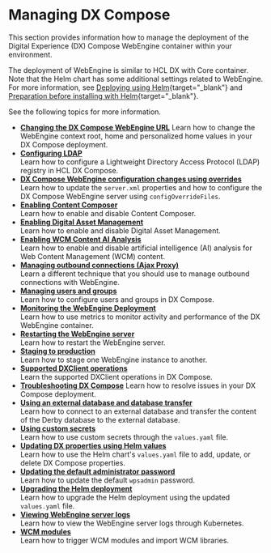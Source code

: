 # Managing DX Compose

This section provides information how to manage the deployment of the Digital Experience (DX) Compose WebEngine container within your environment.

The deployment of WebEngine is similar to HCL DX with Core container. Note that the Helm chart has some additional settings related to WebEngine. For more information, see [Deploying using Helm](https://opensource.hcltechsw.com/digital-experience/latest/deployment/install/container/helm_deployment/overview/){target="_blank"} and [Preparation before installing with Helm](https://opensource.hcltechsw.com/digital-experience/latest/deployment/install/container/helm_deployment/preparation/){target="_blank"}.

See the following topics for more information.

-   **[Changing the DX Compose WebEngine URL](../manage/change_context_root_or_home.md)**  <!-- This document needs steps for executing via helm -->
Learn how to change the WebEngine context root, home and personalized home values in your DX Compose deployment.
-   **[Configuring LDAP](../manage/ldap_configuration.md)**  
Learn how to configure a Lightweight Directory Access Protocol (LDAP) registry in HCL DX Compose.
-   **[DX Compose WebEngine configuration changes using overrides](../manage/configuration_changes_using_overrides.md)**  
Learn how to update the `server.xml` properties and how to configure the DX Compose WebEngine server using `configOverrideFiles`.
-   **[Enabling Content Composer](enable_cc.md)**  
Learn how to enable and disable Content Composer.
-   **[Enabling Digital Asset Management](enable_dam.md)**  
Learn how to enable and disable Digital Asset Management.
-   **[Enabling WCM Content AI Analysis](enable_content_ai.md)**  
Learn how to enable and disable artificial intelligence (AI) analysis for Web Content Management (WCM) content.
-   **[Managing outbound connections (Ajax Proxy)](../manage/manage_outbound_connections.md)**  
Learn a different technique that you should use to manage outbound connections with WebEngine. 
-   **[Managing users and groups](configuration_parameters.md)**  
Learn how to configure users and groups in DX Compose.
-   **[Monitoring the WebEngine Deployment](../manage/monitor_metrics.md)**  
Learn how to use metrics to monitor activity and performance of the DX WebEngine container.
-   **[Restarting the WebEngine server](../manage/restart_webengine_server.md)**  
Learn how to restart the WebEngine server.
-   **[Staging to production](../manage/staging_to_production.md)**  
Learn how to stage one WebEngine instance to another. <!--not yet reviewed 11/28-->
-   **[Supported DXClient operations](dxclient.md)**  
Learn the supported DXClient operations in DX Compose. 
-   **[Troubleshooting DX Compose](../manage/troubleshooting/index.md)**
Learn how to resolve issues in your DX Compose deployment.
-   **[Using an external database and database transfer](../manage/external_db_database_transfer.md)**  
Learn how to connect to an external database and transfer the content of the Derby database to the external database.
-   **[Using custom secrets](custom_secrets.md)**  
Learn how to use custom secrets through the `values.yaml` file. <!--not yet reviewed 11/28-->
-   **[Updating DX properties using Helm values](../manage/update_properties_with_helm.md)**  
Learn how to use the Helm chart's `values.yaml` file to add, update, or delete DX Compose properties.
-   **[Updating the default administrator password](../manage/update_wpsadmin_password.md)**  
Learn how to update the default `wpsadmin` password.
-   **[Upgrading the Helm deployment](helm_upgrade_values.md)**  
Learn how to upgrade the Helm deployment using the updated `values.yaml` file.
-   **[Viewing WebEngine server logs](../manage/logging_webengine.md)**  
Learn how to view the WebEngine server logs through Kubernetes.
-   **[WCM modules](../manage/wcm_modules.md)**  
Learn how to trigger WCM modules and import WCM libraries.
